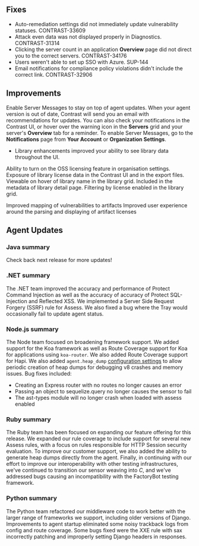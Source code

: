 <!--
title: "Contrast 3.6.4 - May 2019"
description: "Contrast 3.6.4 May 2019"
tags: "3.6.4 May Release Notes"
-->


## Fixes

* Auto-remediation settings did not immediately update vulnerability statuses. CONTRAST-33609
* Attack even data was not displayed properly in Diagnostics. CONTRAST-31314
* Clicking the server count in an application **Overview** page did not direct you to the correct servers. CONTRAST-34176
* Users weren't able to set up SSO with Azure. SUP-144
* Email notifications for compliance policy violations didn't include the correct link. CONTRAST-32906

## Improvements

Enable Server Messages to stay on top of agent updates. When your agent version is out of date, Contrast will send you an email with recommendations for updates. You can also check your notifications in the Contrast UI, or hover over the warning icon in the **Servers** grid and your server's **Overview** tab for a reminder. To enable Server Messages, go to the **Notifications** page from **Your Account** or **Organization Settings**.

* Library enhancements improved your ability to see library data throughout the UI. 


Ability to turn on the OSS licensing feature in organisation settings.
Exposure of library license data in the Contrast UI and in the export files.
Viewable on hover of library name in the library grid.
Included in the metadata of library detail page.
Filtering by license enabled in the library grid.

Improved mapping of vulnerabilities to artifacts
Improved user experience around the parsing and displaying of artifact licenses


## Agent Updates

### Java summary

Check back next release for more updates!

### .NET summary 

The .NET team improved the accuracy and performance of Protect Command Injection as well as the accuracy of accuracy of Protect SQL-Injection and Reflected XSS. We implemented a Server Side Request Forgery (SSRF) rule for Assess. We also fixed a bug where the Tray would occasionally fail to update agent status. 

### Node.js summary 

The Node team focused on broadening framework support. We added support for the Koa framework as well as Route Coverage support for Koa for applications using `koa-router`. We also added Route Coverage support for Hapi. We also added `agent.heap_dump` [configuration settings](installation-nodeconfig.html#node-yaml) to allow periodic creation of heap dumps for debugging v8 crashes and memory issues. Bug fixes included:

* Creating an Express router with no routes no longer causes an error
* Passing an object to sequelize.query no longer causes the sensor to fail
* The ast-types module will no longer crash when loaded with assess enabled

### Ruby summary 

The Ruby team has been focused on expanding our feature offering for this release. We expanded our rule coverage to include support for several new Assess rules, with a focus on rules responsible for HTTP Session security evaluation. To improve our customer support, we also added the ability to generate heap dumps directly from the agent. Finally, in continuing with our effort to improve our interoperability with other testing infrastructures, we've continued to transition our sensor weaving into *C*, and we've addressed bugs causing an incompatibility with the FactoryBot testing framework.

### Python summary

The Python team refactored our middleware code to work better with the larger range of frameworks we support, including older versions of Django. Improvements to agent startup eliminated some noisy trackback logs from config and route coverage. Some bugs fixed were the XXE rule with sax incorrectly patching and improperly setting Django headers in responses.


